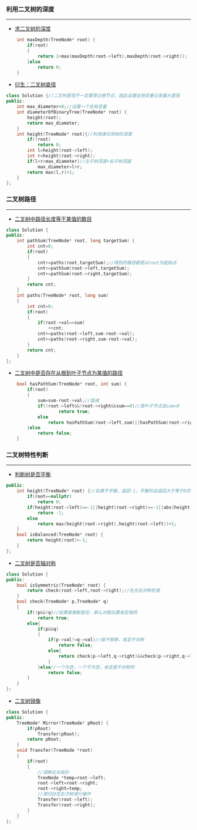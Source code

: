 ### 利用二叉树的深度
*** 
* [求二叉树的深度](https://leetcode.cn/problems/maximum-depth-of-binary-tree/)
```C++
    int maxDepth(TreeNode* root) {
        if(root)
        {
            return 1+max(maxDepth(root->left),maxDepth(root->right));
        }else
            return 0;
    }
```
* [衍生：二叉树直径](https://leetcode.cn/problems/diameter-of-binary-tree/)
```C++
class Solution {//二叉树直径不一定要穿过根节点，因此设置全局变量记录最大直径
public:
    int max_diameter=0;//设置一个全局变量
    int diameterOfBinaryTree(TreeNode* root) {
        height(root);
        return max_diameter;
    }
    int height(TreeNode* root){//利用递归求树的深度
        if(!root)
            return 0;
        int l=height(root->left);
        int r=height(root->right);
        if(l+r>max_diameter)//左子树深度+右子树深度
            max_diameter=l+r;
        return max(l,r)+1;
    }
};
```
### 二叉树路径 
*** 
* [二叉树中路径长度等于某值的数目](https://leetcode.cn/problems/path-sum-iii/)
```C++
class Solution {
public:
    int pathSum(TreeNode* root, long targetSum) {
        int cnt=0;
        if(root)
        {
            cnt+=paths(root,targetSum);//得到的路径都是以root为起始点
            cnt+=pathSum(root->left,targetSum);
            cnt+=pathSum(root->right,targetSum);
        }
        return cnt;
    }
    int paths(TreeNode* root, long sum)
    {
        int cnt=0;
        if(root)
        {
            if(root->val==sum)
                ++cnt;
            cnt+=paths(root->left,sum-root->val);
            cnt+=paths(root->right,sum-root->val);
        }
        return cnt;
    }
};
```
* [二叉树中是否存在从根到叶子节点为某值的路径](https://www.nowcoder.com/practice/508378c0823c423baa723ce448cbfd0c?tpId=295&tqId=634&ru=/exam/oj&qru=/ta/format-top101/question-ranking&sourceUrl=%2Fexam%2Foj)
```C++
    bool hasPathSum(TreeNode* root, int sum) {
        if(root)
        {   
            sum=sum-root->val;//值减
            if(!root->left&&!root->right&&sum==0)//是叶子节点且sum=0
                    return true;
            else
                return hasPathSum(root->left,sum)||hasPathSum(root->right,sum);//递归
        }else
            return false;
    }
```

### 二叉树特性判断
*** 
* [判断树是否平衡](https://leetcode.cn/problems/balanced-binary-tree/)
```C++
public:
    int height(TreeNode* root) {//如果不平衡，返回-1，平衡的话返回大于等于0的整数
        if(root==nullptr)
            return 0;
        if(height(root->left)==-1||height(root->right)==-1||abs(height(root->right)-height(root->left))>1)
            return -1;
        else
            return max(height(root->right),height(root->left))+1;
    }
    bool isBalanced(TreeNode* root) {
        return height(root)>-1;
    }
};
```
* [二叉树是否轴对称](https://leetcode.cn/problems/symmetric-tree/)
```C++ 
class Solution {
public:
    bool isSymmetric(TreeNode* root) {
        return check(root->left,root->right);//在左右对称检查
    }
    bool check(TreeNode* p,TreeNode* q)
    {
        if(!p&&!q)//如果直接都是空，那么对程位置肯定相同
            return true;
        else{
            if(p&&q)
            {
                if(p->val!=q->val)//值不相等，肯定不对称
                    return false;
                else{
                    return check(p->left,q->right)&&check(p->right,q->left);//值相等了应该继续往下移动进行检查
                }
            }else//一个为空，一个不为空，肯定是不对称的
                return false;
        }
    }
};
```
* [二叉树镜像](https://www.nowcoder.com/practice/a9d0ecbacef9410ca97463e4a5c83be7?tpId=295&tqId=1374963&ru=/exam/oj&qru=/ta/format-top101/question-ranking&sourceUrl=%2Fexam%2Foj%3Fpage%3D1%26tab%3D%25E7%25AE%2597%25E6%25B3%2595%25E7%25AF%2587%26topicId%3D295)
```C++ 
class Solution {
public:
    TreeNode* Mirror(TreeNode* pRoot) {
        if(pRoot)
            Transfer(pRoot);
        return pRoot;
    }
    void Transfer(TreeNode *root)
    {
        if(root)
        {   
            //调换左右指针
            TreeNode *temp=root->left;
            root->left=root->right;
            root->right=temp;
            //递归对左右子树进行操作
            Transfer(root->left);
            Transfer(root->right);
        }
    }
};
```
